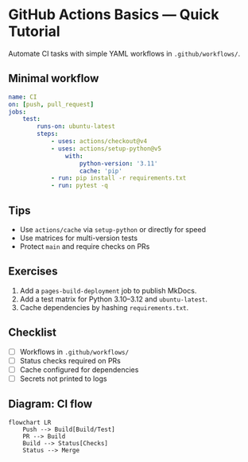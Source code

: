 # GitHub Actions Basics — Quick Tutorial

Automate CI tasks with simple YAML workflows in `.github/workflows/`.

## Minimal workflow
```yaml
name: CI
on: [push, pull_request]
jobs:
	test:
		runs-on: ubuntu-latest
		steps:
			- uses: actions/checkout@v4
			- uses: actions/setup-python@v5
				with:
					python-version: '3.11'
					cache: 'pip'
			- run: pip install -r requirements.txt
			- run: pytest -q
```

## Tips
- Use `actions/cache` via `setup-python` or directly for speed
- Use matrices for multi-version tests
- Protect `main` and require checks on PRs

## Exercises
1) Add a `pages-build-deployment` job to publish MkDocs.
2) Add a test matrix for Python 3.10–3.12 and `ubuntu-latest`.
3) Cache dependencies by hashing `requirements.txt`.

## Checklist
- [ ] Workflows in `.github/workflows/`
- [ ] Status checks required on PRs
- [ ] Cache configured for dependencies
- [ ] Secrets not printed to logs

## Diagram: CI flow
```mermaid
flowchart LR
	Push --> Build[Build/Test]
	PR --> Build
	Build --> Status[Checks]
	Status --> Merge
```
